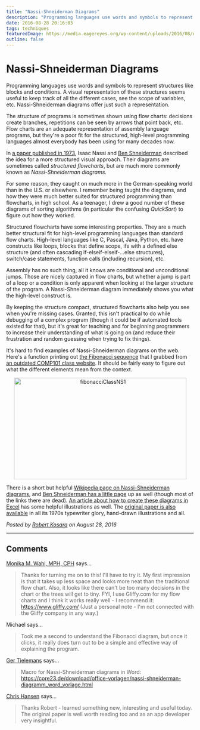 ```yaml
---
title: "Nassi-Shneiderman Diagrams"
description: "Programming languages use words and symbols to represent structures like blocks and conditions. A visual representation of these structures seems useful to keep track of all the different cases, see the scope of variables, etc. Nassi-Shneiderman diagrams offer just such a representation."
date: 2016-08-28 20:16:03
tags: techniques
featuredImage: https://media.eagereyes.org/wp-content/uploads/2016/08/nassi-shneiderman-diagram.jpg
outline: false
---
```


# Nassi-Shneiderman Diagrams

Programming languages use words and symbols to represent structures like blocks and conditions. A visual representation of these structures seems useful to keep track of all the different cases, see the scope of variables, etc. Nassi-Shneiderman diagrams offer just such a representation.

The structure of programs is sometimes shown using flow charts: decisions create branches, repetitions can be seen by arrows that point back, etc. Flow charts are an adequate representation of assembly language programs, but they're a poor fit for the structured, high-level programming languages almost everybody has been using for many decades now.

In <a href="http://www.cs.umd.edu/hcil/members/bshneiderman/nsd/1973.pdf">a paper published in 1973</a>, Isaac Nassi and <a href="/influences/ben-shneiderman">Ben Shneiderman</a> described the idea for a more structured visual approach. Their diagrams are sometimes called <em>structured flowcharts</em>, but are much more commonly known as <em>Nassi-Shneiderman diagrams.</em>

For some reason, they caught on much more in the German-speaking world than in the U.S. or elsewhere. I remember being taught the diagrams, and how they were much better suited for structured programming than flowcharts, in high school. As a teenager, I drew a good number of these diagrams of sorting algorithms (in particular the confusing <em>QuickSort</em>) to figure out how they worked.

Structured flowcharts have some interesting properties. They are a much better structural fit for high-level programming languages than standard flow charts. High-level languages like C, Pascal, Java, Python, etc. have constructs like loops, blocks that define scope, ifs with a defined else structure (and often cascading if-elseif-elseif-…else structures), switch/case statements, function calls (including recursion), etc.

Assembly has no such thing, all it knows are conditional and unconditional jumps. Those are nicely captured in flow charts, but whether a jump is part of a loop or a condition is only apparent when looking at the larger structure of the program. A Nassi-Shneiderman diagram immediately shows you what the high-level construct is.

By keeping the structure compact, structured flowcharts also help you see when you're missing cases. Granted, this isn't practical to do while debugging of a complex program (though it could be if automated tools existed for that), but it's great for teaching and for beginning programmers to increase their understanding of what is going on (and reduce their frustration and random guessing when trying to fix things).

It's hard to find examples of Nassi-Shneiderman diagrams on the web. Here's a function printing out <a href="https://en.wikipedia.org/wiki/Fibonacci_number">the Fibonacci sequence</a> that I grabbed from <a href="http://cgi.csc.liv.ac.uk/~frans/OldLectures/COMP101/week8/dowhileLoops.html">an outdated COMP101 class website</a>. It should be fairly easy to figure out what the different elements mean from the context.

<p align="center"><img class="aligncenter size-full wp-image-9491" src="https://media.eagereyes.org/wp-content/uploads/2016/08/fibonacciClassNS1.png" alt="fibonacciClassNS1" width="463" height="272" /></p>

There is a short but helpful <a href="https://en.wikipedia.org/wiki/Nassi–Shneiderman_diagram">Wikipedia page on Nassi-Shneiderman diagrams</a>, and <a href="http://www.cs.umd.edu/hcil/members/bshneiderman/nsd/">Ben Shneiderman has a little page</a> up as well (though most of the links there are dead). <a href="http://www.breezetree.com/articles/nassi-shneiderman-diagram.htm">An article about how to create these diagrams in Excel</a> has some helpful illustrations as well. The <a href="http://www.cs.umd.edu/hcil/members/bshneiderman/nsd/1973.pdf">original paper is also available</a> in all its 1970s typewriter glory, hand-drawn illustrations and all.


_Posted by <a href="/about">Robert Kosara</a> on August 28, 2016_


<aside class="comments">

---
## Comments

<a href="http://www.dethwench.com" rel="nofollow noopener" target="_blank">Monika M. Wahi, MPH, CPH</a> says…
>	Thanks for turning me on to this! I'll have to try it. My first impression is that it takes up less space and looks more neat than the traditional flow chart. Also, it looks like there can't be too many decisions in the chart or the trees will get to tiny. FYI, I use Gliffy.com for my flow charts and I think it works really well - I recommend it:  https://www.gliffy.com/ (Just a personal note - I'm not connected with the Gliffy company in any way.)

Michael says…
>	Took me a second to understand the Fibonacci diagram, but once it clicks, it really does turn out to be a simple and effective way of explaining the program.

<a href="https://www.facebook.com/app_scoped_user_id/10154741115092339/" rel="nofollow noopener" target="_blank">Ger Tielemans</a> says…
>	Macro for Nassi-Shneiderman diagrams in Word:
>	https://core23.de/download/office-vorlagen/nassi-shneiderman-diagramm_word_vorlage.html

<a href="http:www.massey.ac.nz" rel="nofollow noopener" target="_blank">Chris Hansen</a> says…
>	Thanks Robert - learned something new, interesting and useful today. The original paper is well worth reading too and as an app developer very insightful.

</aside>

